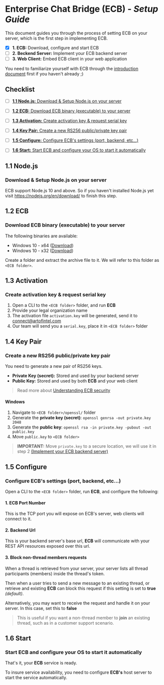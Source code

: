 
#  Enterprise Chat Bridge (ECB) - <em>Setup Guide</em>

This document guides you through the process of setting ECB on your server, which is the first step in implementing ECB.

- [x] **1. ECB:** Download, configure and start ECB 
- [ ] **2. Beckend Server:** Implement your ECB backend server
- [ ] **3. Web Client:** Embed ECB client in your web application

You need to familiarize yourself with ECB through the [introduction document](URLLL) first if you haven't already ;) 

## Checklist
- [ ] [**1.1 Node.js:** Download & Setup Node.js on your server](#1-1)
- [ ] [**1.2 ECB:** Download ECB binary (executable) to your server](#1-2)
- [ ] [**1.3 Activation:** Create activation key & request serial key](#1-3)
- [ ] [**1.4 Key Pair:** Create a new RS256 public/private key pair](#1-4)
- [ ] [**1.5 Configure:** Configure ECB's settings (port, backend, etc...)](#1-5)
- [ ] [**1.6 Start:** Start ECB and configure your OS to start it automatically](#1-6)


## 1.1 Node.js <a id="1-1"></a>
### Download & Setup Node.js on your server
ECB support Node.js 10 and above. So if you haven't installed Node.js yet visit https://nodejs.org/en/download/ to finish this step.

## 1.2 ECB <a id="1-2"></a>
### Download ECB binary (executable) to your server
The following binaries are available:
- Windows 10 - x64 ([Download](link...))
- Windows 10 - x32 ([Download](link...))

Create a folder and extract the archive file to it. We will refer to this folder as `<ECB folder>`.
  
## 1.3 Activation <a id="1-3"></a>
### Create activation key & request serial key
1. Open a CLI to the `<ECB folder>` folder, and run **ECB** 
2. Provide your legal organization name
3. The activation file `activation.key` will be generated, send it to connect@artofintel.com 
4. Our team will send you a `serial.key`, place it in `<ECB folder>` folder 
 


## 1.4 Key Pair <a id="1-4"></a>
### Create a new RS256 public/private key pair

You need to generate a new pair of RS256 keys.
- **Private Key (secret):** Stored and used by your backend server
- **Public Key:** Stored and used by both **ECB** and your web client

> Read more about [Understanding ECB security](ECB-SECURITY.md) 
#### Windows
1. Navigate to `<ECB folder>/openssl/` folder
2. Generate the **private key (secret)**: 
`openssl genrsa -out private.key 2048`
3. Generate the **public key**:
`openssl rsa -in private.key -pubout -out public.key`
4. Move `public.key` to `<ECB folder>`

>  **IMPORTANT:**
> Move `private.key` to a secure location, we will use it in step 2 [(Implement your ECB backend server)](link...)

## 1.5 Configure <a id="1-5"></a>
### Configure ECB's settings (port, backend, etc...)
Open a CLI to the `<ECB folder>` folder, run **ECB**, and configure the following:
 
#### 1. ECB Port Number
This is the TCP port you will expose on ECB's server, web clients will connect to it.
 
 #### 2. Backend Url
 This is your backend server's base url, **ECB** will communicate with your REST API resources exposed over this url.
 
 #### 3. Block non-thread members requests
 When a thread is retrieved from your server, your server lists all thread participants (members) inside the thread's token.
   
 Then when a user tries to send a new message to an existing thread, or retrieve and existing **ECB** can block this request if this setting is set to **true** *(default)*. 

Alternatively, you may want to receive the request and handle it on your server. In this case, set this to **false**

> This is useful if you want a non-thread member to **join** an existing thread, such as in a customer support scenario.    	
 

## 1.6 Start <a id="1-6"></a>
### Start ECB and configure your OS to start it automatically

That's it, your **ECB** service is ready. 

To insure service availability, you need to configure **ECB's** host server to start the service automatically.  